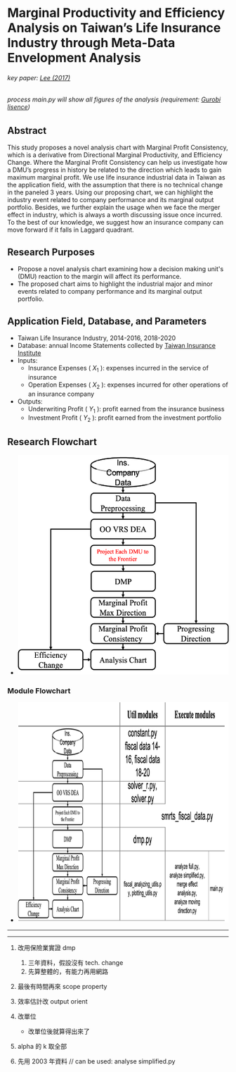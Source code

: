 # Marginal Productivity and Efficiency Analysis on Taiwan’s Life Insurance Industry through Meta-Data Envelopment Analysis
###### key paper: [Lee (2017)](https://doi.org/10.1057/s41274-016-0129-8)
###### process *main.py* will show all figures of the analysis (requirement: [Gurobi lisence](https://www.gurobi.com/academia/academic-program-and-licenses/))
## Abstract
This study proposes a novel analysis chart with Marginal Profit Consistency, which is a derivative from Directional Marginal Productivity, and Efficiency Change. Where the Marginal Profit Consistency can help us investigate how a DMU’s progress in history be related to the direction which leads to gain maximum marginal profit. We use life insurance industrial data in Taiwan as the application field, with the assumption that there is no technical change in the paneled 3 years. Using our proposing chart, we can highlight the industry event related to company performance and its marginal output portfolio. Besides, we further explain the usage when we face the merger effect in industry, which is always a worth discussing issue once incurred. To the best of our knowledge, we suggest how an insurance company can move forward if it falls in Laggard quadrant. 
## Research Purposes
- Propose a novel analysis chart examining how a decision making unit's (DMU) reaction to the margin will affect its performance. 
- The proposed chart aims to highlight the industrial major and minor events related to company performance and its marginal output portfolio.
## Application Field, Database, and Parameters
- Taiwan Life Insurance Industry, 2014-2016, 2018-2020
- Database: annual Income Statements collected by [Taiwan Insurance Institute](https://www.tii.org.tw/tii/actuarial/actuarial3/)
- Inputs:
    - Insurance Expenses ( $X_1$ ): expenses incurred in the service of insurance
    - Operation Expenses ( $X_2$ ): expenses incurred for other operations of an insurance company
- Outputs: 
    - Underwriting Profit ( $Y_1$ ): profit earned from the insurance business
    - Investment Profit ( $Y_2$ ): profit earned from the investment portfolio  
## Research Flowchart
- <img src="https://github.com/wuyentung/Master-Thesis/blob/main/IMAGES/methodology%20flowchart.png" width="500" height="500" />
### Module Flowchart
- <img src="https://github.com/wuyentung/Master-Thesis/blob/main/IMAGES/module%20flowchart.png" width="900" height="500" />
  
---
---
1. 改用保險業實證 dmp
    1. 三年資料，假設沒有 tech. change
    1. 先算整體的，有能力再用網路
1. 最後有時間再來 scope property

1. 效率估計改 output orient
1. 改單位
    - 改單位後就算得出來了
1. alpha 的 k 取全部
1. 先用 2003 年資料
// can be used: analyse simplified.py